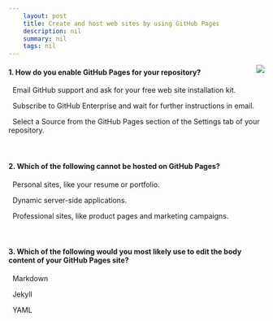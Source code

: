 ```yaml
---
    layout: post
    title: Create and host web sites by using GitHub Pages 
    description: nil
    summary: nil
    tags: nil
---
```



 <a target="_blank" href="https://docs.microsoft.com/en-us/learn/modules/create-host-web-sites-github-pages/4-knowledge-check/"><i class="fas fa-external-link-alt"></i> </a>
 <img align="right" src="https://docs.microsoft.com/en-us/learn/achievements/github/create-host-web-sites-github-pages.svg">
####  1. How do you enable GitHub Pages for your repository?


<i class='far fa-square'></i> &nbsp;&nbsp;Email GitHub support and ask for your free web site installation kit.

<i class='far fa-square'></i> &nbsp;&nbsp;Subscribe to GitHub Enterprise and wait for further instructions in email.

<i class='fas fa-check-square' style='color: Dodgerblue;'></i> &nbsp;&nbsp;Select a Source from the GitHub Pages section of the Settings tab of your repository.
<br />
<br />
<br />

####  2. Which of the following cannot be hosted on GitHub Pages?


<i class='far fa-square'></i> &nbsp;&nbsp;Personal sites, like your resume or portfolio.

<i class='fas fa-check-square' style='color: Dodgerblue;'></i> &nbsp;&nbsp;Dynamic server-side applications.

<i class='far fa-square'></i> &nbsp;&nbsp;Professional sites, like product pages and marketing campaigns.
<br />
<br />
<br />

####  3. Which of the following would you most likely use to edit the body content of your GitHub Pages site?


<i class='fas fa-check-square' style='color: Dodgerblue;'></i> &nbsp;&nbsp;Markdown

<i class='far fa-square'></i> &nbsp;&nbsp;Jekyll

<i class='far fa-square'></i> &nbsp;&nbsp;YAML
<br />
<br />
<br />
